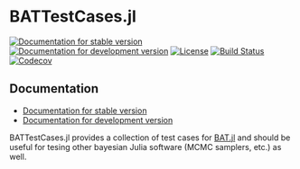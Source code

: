 # BATTestCases.jl

[![Documentation for stable version](https://img.shields.io/badge/docs-stable-blue.svg)](https://bat.github.io/BATTestCases.jl/stable)
[![Documentation for development version](https://img.shields.io/badge/docs-dev-blue.svg)](https://bat.github.io/BATTestCases.jl/dev)
[![License](http://img.shields.io/badge/license-MIT-brightgreen.svg?style=flat)](LICENSE.md)
[![Build Status](https://github.com/bat/BATTestCases.jl/workflows/CI/badge.svg?branch=main)](https://github.com/bat/BATTestCases.jl/actions?query=workflow%3ACI)
[![Codecov](https://codecov.io/gh/bat/BATTestCases.jl/branch/main/graph/badge.svg)](https://codecov.io/gh/bat/BATTestCases.jl)


## Documentation

* [Documentation for stable version](https://bat.github.io/BATTestCases.jl/stable)
* [Documentation for development version](https://bat.github.io/BATTestCases.jl/dev)

BATTestCases.jl provides a collection of test cases for
[BAT.jl](https://github.com/bat/BAT.jl) and should be useful for tesing
other bayesian Julia software (MCMC samplers, etc.) as well.

